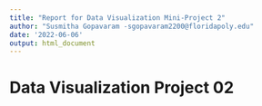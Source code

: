 ```yaml
---
title: "Report for Data Visualization Mini-Project 2"
author: "Susmitha Gopavaram -sgopavaram2200@floridapoly.edu"
date: '2022-06-06'
output: html_document
---
```



# Data Visualization Project 02


